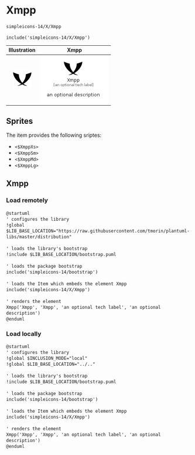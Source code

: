 # Xmpp


```text
simpleicons-14/X/Xmpp
```

```text
include('simpleicons-14/X/Xmpp')
```



| Illustration | Xmpp |
| :---: | :---: |
| ![illustration for Illustration](../../simpleicons-14/X/Xmpp.png) | ![illustration for Xmpp](../../simpleicons-14/X/Xmpp.Local.png) |



## Sprites
The item provides the following sriptes:

- `<$XmppXs>`
- `<$XmppSm>`
- `<$XmppMd>`
- `<$XmppLg>`





## Xmpp

### Load remotely
```plantuml
@startuml
' configures the library
!global $LIB_BASE_LOCATION="https://raw.githubusercontent.com/tmorin/plantuml-libs/master/distribution"

' loads the library's bootstrap
!include $LIB_BASE_LOCATION/bootstrap.puml

' loads the package bootstrap
include('simpleicons-14/bootstrap')

' loads the Item which embeds the element Xmpp
include('simpleicons-14/X/Xmpp')

' renders the element
Xmpp('Xmpp', 'Xmpp', 'an optional tech label', 'an optional description')
@enduml
```

### Load locally
```plantuml
@startuml
' configures the library
!global $INCLUSION_MODE="local"
!global $LIB_BASE_LOCATION="../.."

' loads the library's bootstrap
!include $LIB_BASE_LOCATION/bootstrap.puml

' loads the package bootstrap
include('simpleicons-14/bootstrap')

' loads the Item which embeds the element Xmpp
include('simpleicons-14/X/Xmpp')

' renders the element
Xmpp('Xmpp', 'Xmpp', 'an optional tech label', 'an optional description')
@enduml
```

